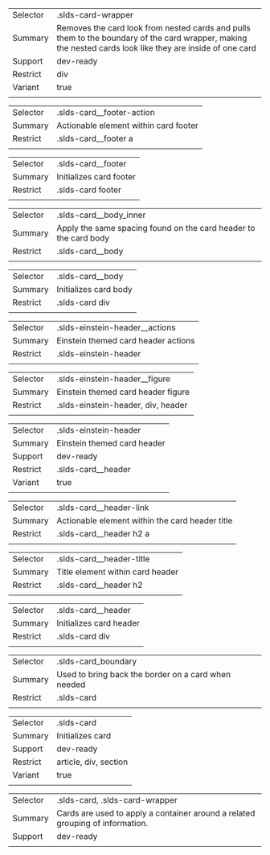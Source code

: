 
|  |  |
|-------|-------|
| Selector | .slds-card-wrapper |
| Summary | Removes the card look from nested cards and pulls them to the boundary of the card wrapper, making the nested cards look like they are inside of one card |
| Support | dev-ready |
| Restrict | div |
| Variant | true |
|  |  |


|  |  |
|-------|-------|
| Selector | .slds-card__footer-action |
| Summary | Actionable element within card footer |
| Restrict | .slds-card__footer a |
|  |  |


|  |  |
|-------|-------|
| Selector | .slds-card__footer |
| Summary | Initializes card footer |
| Restrict | .slds-card footer |
|  |  |


|  |  |
|-------|-------|
| Selector | .slds-card__body_inner |
| Summary | Apply the same spacing found on the card header to the card body |
| Restrict | .slds-card__body |
|  |  |


|  |  |
|-------|-------|
| Selector | .slds-card__body |
| Summary | Initializes card body |
| Restrict | .slds-card div |
|  |  |


|  |  |
|-------|-------|
| Selector | .slds-einstein-header__actions |
| Summary | Einstein themed card header actions |
| Restrict | .slds-einstein-header |
|  |  |


|  |  |
|-------|-------|
| Selector | .slds-einstein-header__figure |
| Summary | Einstein themed card header figure |
| Restrict | .slds-einstein-header, div, header |
|  |  |


|  |  |
|-------|-------|
| Selector | .slds-einstein-header |
| Summary | Einstein themed card header |
| Support | dev-ready |
| Restrict | .slds-card__header |
| Variant | true |
|  |  |


|  |  |
|-------|-------|
| Selector | .slds-card__header-link |
| Summary | Actionable element within the card header title |
| Restrict | .slds-card__header h2 a |
|  |  |


|  |  |
|-------|-------|
| Selector | .slds-card__header-title |
| Summary | Title element within card header |
| Restrict | .slds-card__header h2 |
|  |  |


|  |  |
|-------|-------|
| Selector | .slds-card__header |
| Summary | Initializes card header |
| Restrict | .slds-card div |
|  |  |


|  |  |
|-------|-------|
| Selector | .slds-card_boundary |
| Summary | Used to bring back the border on a card when needed |
| Restrict | .slds-card |
|  |  |


|  |  |
|-------|-------|
| Selector | .slds-card |
| Summary | Initializes card |
| Support | dev-ready |
| Restrict | article, div, section |
| Variant | true |
|  |  |


|  |  |
|-------|-------|
| Selector | .slds-card, .slds-card-wrapper |
| Summary | Cards are used to apply a container around a related grouping of information. |
| Support | dev-ready |
|  |  |

